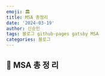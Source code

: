 ```yaml
---
emoji: 🏛️
title: MSA 총정리
date: '2024-03-19'
author: 신승민
tags: 블로그 github-pages gatsby MSA
categories: 블로그
---
```

## 🚀 MSA 총 정 리

```toc
```